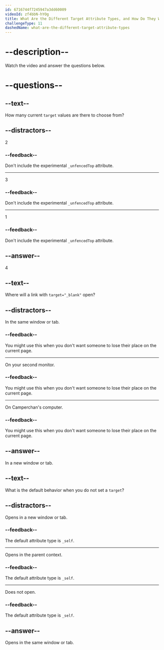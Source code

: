 ```yaml
---
id: 6716744f7245947a3dd60009
videoId: zf4bbN-hYOg
title: What Are the Different Target Attribute Types, and How Do They Work?
challengeType: 11
dashedName: what-are-the-different-target-attribute-types
---
```


# --description--

Watch the video and answer the questions below.

# --questions--

## --text--

How many current `target` values are there to choose from?

## --distractors--

2

### --feedback--

Don't include the experimental `_unfencedTop` attribute.

---

3

### --feedback--

Don't include the experimental `_unfencedTop` attribute.

---

1

### --feedback--

Don't include the experimental `_unfencedTop` attribute.

## --answer--

4

## --text--

Where will a link with `target="_blank"` open?

## --distractors--

In the same window or tab.

### --feedback--

You might use this when you don't want someone to lose their place on the current page.

---

On your second monitor.

### --feedback--

You might use this when you don't want someone to lose their place on the current page.

---

On Camperchan's computer.

### --feedback--

You might use this when you don't want someone to lose their place on the current page.

## --answer--

In a new window or tab.

## --text--

What is the default behavior when you do not set a `target`?

## --distractors--

Opens in a new window or tab.

### --feedback--

The default attribute type is `_self`.

---

Opens in the parent context.

### --feedback--

The default attribute type is `_self`.

---

Does not open.

### --feedback--

The default attribute type is `_self`.

## --answer--

Opens in the same window or tab.

